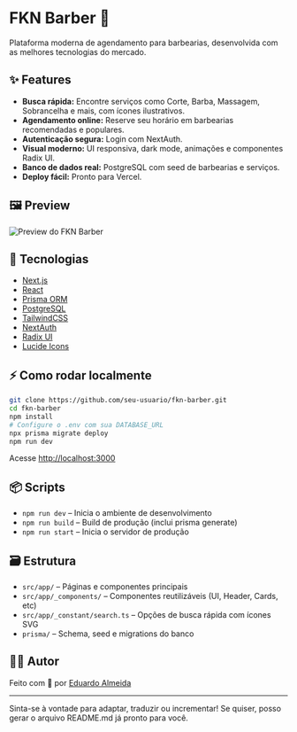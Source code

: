 # FKN Barber 💈

Plataforma moderna de agendamento para barbearias, desenvolvida com as melhores tecnologias do mercado.

## ✨ Features

- **Busca rápida:** Encontre serviços como Corte, Barba, Massagem, Sobrancelha e mais, com ícones ilustrativos.
- **Agendamento online:** Reserve seu horário em barbearias recomendadas e populares.
- **Autenticação segura:** Login com NextAuth.
- **Visual moderno:** UI responsiva, dark mode, animações e componentes Radix UI.
- **Banco de dados real:** PostgreSQL com seed de barbearias e serviços.
- **Deploy fácil:** Pronto para Vercel.

## 🖼️ Preview

![Preview do FKN Barber](https://fkn-barber.vercel.app/)

## 🚀 Tecnologias

- [Next.js](https://nextjs.org/)
- [React](https://react.dev/)
- [Prisma ORM](https://www.prisma.io/)
- [PostgreSQL](https://www.postgresql.org/)
- [TailwindCSS](https://tailwindcss.com/)
- [NextAuth](https://next-auth.js.org/)
- [Radix UI](https://www.radix-ui.com/)
- [Lucide Icons](https://lucide.dev/)

## ⚡ Como rodar localmente

```bash
git clone https://github.com/seu-usuario/fkn-barber.git
cd fkn-barber
npm install
# Configure o .env com sua DATABASE_URL
npx prisma migrate deploy
npm run dev
```

Acesse [http://localhost:3000](http://localhost:3000)

## 📦 Scripts

- `npm run dev` – Inicia o ambiente de desenvolvimento
- `npm run build` – Build de produção (inclui prisma generate)
- `npm run start` – Inicia o servidor de produção

## 🗃️ Estrutura

- `src/app/` – Páginas e componentes principais
- `src/app/_components/` – Componentes reutilizáveis (UI, Header, Cards, etc)
- `src/app/_constant/search.ts` – Opções de busca rápida com ícones SVG
- `prisma/` – Schema, seed e migrations do banco

## 👨‍💻 Autor

Feito com 💙 por [Eduardo Almeida](https://www.linkedin.com/in/eduardo-cardoso-de-almeida/)

---

Sinta-se à vontade para adaptar, traduzir ou incrementar! Se quiser, posso gerar o arquivo README.md já pronto para você.
